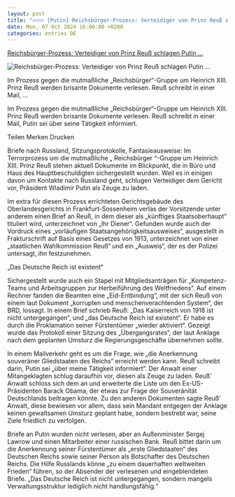 ```yaml
---
layout: post
title: "🔥🔥🔥 [Putin] Reichsbürger-Prozess: Verteidiger von Prinz Reuß schlagen Putin ..."
date: Mon, 07 Oct 2024 16:00:00 +0200
categories: entries DE
---
```

[Reichsbürger-Prozess: Verteidiger von Prinz Reuß schlagen Putin ...](https://www.faz.net/aktuell/rhein-main/frankfurt/reichsbuerger-prozess-verteidiger-von-prinz-reuss-schlagen-putin-als-zeuge-vor-110033905.html)

![Reichsbürger-Prozess: Verteidiger von Prinz Reuß schlagen Putin ...](https://media1.faz.net/ppmedia/aktuell/politik/2525118933/1.9988425/facebook_teaser/anfuehrer-der-gruppe-im.jpg)

Im Prozess gegen die mutmaßliche „Reichsbürger“-Gruppe um Heinrich XIII. Prinz Reuß werden brisante Dokumente verlesen. Reuß schreibt in einer Mail, ...

Im Prozess gegen die mutmaßliche „Reichsbürger“-Gruppe um Heinrich XIII. Prinz Reuß werden brisante Dokumente verlesen. Reuß schreibt in einer Mail, Putin sei über seine Tätigkeit informiert.

Teilen Merken Drucken

Briefe nach Russland, Sitzungsprotokolle, Fantasieausweise: Im Terrorprozess um die mutmaßliche „ Reichsbürger “-Gruppe um Heinrich XIII. Prinz Reuß stehen aktuell Dokumente im Blickpunkt, die in Büro und Haus des Hauptbeschuldigten sichergestellt wurden. Weil es in einigen davon um Kontakte nach Russland geht, schlugen Verteidiger dem Gericht vor, Präsident Wladimir Putin als Zeuge zu laden.

Im extra für diesen Prozess errichteten Gerichtsgebäude des Oberlandesgerichts in Frankfurt-Sossenheim verlas der Vorsitzende unter anderem einen Brief an Reuß, in dem dieser als „künftiges Staatsoberhaupt“ tituliert wird, unterzeichnet von „Ihr Diener“. Gefunden wurde auch der Vordruck eines „vorläufigen Staatsangehörigkeitsausweises“, ausgestellt in Frakturschrift auf Basis eines Gesetzes von 1913, unterzeichnet von einer „staatlichen Wahlkommission Reuß“ und ein „Ausweis“, der es der Polizei untersagt, ihn festzunehmen.

„Das Deutsche Reich ist existent“

Sichergestellt wurde auch ein Stapel mit Mitgliedsanträgen für „Kompetenz-Teams und Arbeitsgruppen zur Herbeiführung des Weltfriedens“. Auf einem Rechner fanden die Beamten eine „Eid-Entbindung“, mit der sich Reuß von einem laut Dokument „korrupten und menschenverachtenden System“, der BRD, lossagt. In einem Brief schrieb Reuß: „Das Kaiserreich von 1918 ist nicht untergegangen“, und „das Deutsche Reich ist existent“. Er habe es durch die Proklamation seiner Fürstentümer „wieder aktiviert“. Gezeigt wurde das Protokoll einer Sitzung des „Übergangsrates“, der laut Anklage nach dem geplanten Umsturz die Regierungsgeschäfte übernehmen sollte.

In einem Mailverkehr geht es um die Frage, wie „die Anerkennung souveräner Gliedstaaten des Reichs“ erreicht werden kann. Reuß schreibt darin, Putin sei „über meine Tätigkeit informiert“. Der Anwalt einer Mitangeklagten schlug daraufhin vor, diesen als Zeuge zu laden. Reuß' Anwalt schloss sich dem an und erweiterte die Liste um den Ex-US-Präsidenten Barack Obama, der etwas zur Frage der Souveränität Deutschlands beitragen könnte. Zu den anderen Dokumenten sagte Reuß' Anwalt, diese bewiesen vor allem, dass sein Mandant entgegen der Anklage keinen gewaltsamen Umsturz geplant habe, sondern bestrebt war, seine Ziele friedlich zu verfolgen.

Briefe an Putin wurden nicht verlesen, aber an Außenminister Sergej Lawrow und einen Mitarbeiter einer russischen Bank. Reuß bittet darin um die Anerkennung seiner Fürstentümer als „erste Gliedstaaten“ des Deutschen Reichs sowie seiner Person als Botschafter des Deutschen Reichs. Die Hilfe Russlands könne „zu einem dauerhaften weltweiten Frieden“ führen, so der Absender der verlesenen und eingeblendeten Briefe. „Das Deutsche Reich ist nicht untergegangen, sondern mangels Verwaltungsstruktur lediglich nicht handlungsfähig.“

